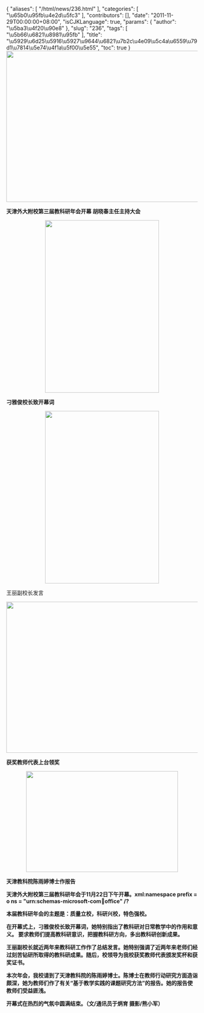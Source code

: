 {
    "aliases": [
        "/html/news/236.html"
    ],
    "categories": [
        "\u65b0\u95fb\u4e2d\u5fc3"
    ],
    "contributors": [],
    "date": "2011-11-29T00:00:00+08:00",
    "isCJKLanguage": true,
    "params": {
        "author": "\u5ba3\u4f20\u90e8"
    },
    "slug": "236",
    "tags": [
        "\u5b66\u6821\u8981\u95fb"
    ],
    "title": "\u5929\u6d25\u5916\u5927\u9644\u6821\u7b2c\u4e09\u5c4a\u6559\u79d1\u7814\u5e74\u4f1a\u5f00\u5e55",
    "toc": true
}
**<img
    src="https://cdn.tfls.online/mirror/full/b22ecc24a4e2154614b99f7fd2678ee07ed2857d.jpg"
    style="display:block;margin-left:auto;margin-right:auto;"
    decoding="async"
    fetchpriority="auto"
    loading="lazy"
    height="397"
    width="600"
/>**

**天津外大附校第三届教科研年会开幕 胡晓春主任主持大会**

**<img
    src="https://cdn.tfls.online/mirror/full/53e71a6e458f0de8bd37786247051f2d517b5402.jpg"
    style="display:block;margin-left:auto;margin-right:auto;"
    decoding="async"
    fetchpriority="auto"
    loading="lazy"
    height="453"
    width="300"
/>**

**刁雅俊校长致开幕词**

**<img
    src="https://cdn.tfls.online/mirror/full/6049913f52933d935eb4f48ace8ef60fa71b1884.jpg"
    style="display:block;margin-left:auto;margin-right:auto;"
    decoding="async"
    fetchpriority="auto"
    loading="lazy"
    height="453"
    width="300"
/>**

王丽副校长发言

**<img
    src="https://cdn.tfls.online/mirror/full/779d6c858c67469a280503f2c0efcac4882177f5.jpg"
    style="display:block;margin-left:auto;margin-right:auto;"
    decoding="async"
    fetchpriority="auto"
    loading="lazy"
    height="397"
    width="600"
/>**

**获奖教师代表上台领奖**

**<img
    src="https://cdn.tfls.online/mirror/full/229a1062d8d99145cec02c8ab3632b422a46d387.jpg"
    style="display:block;margin-left:auto;margin-right:auto;"
    decoding="async"
    fetchpriority="auto"
    loading="lazy"
    height="265"
    width="400"
/>**

**天津教科院陈雨婷博士作报告**

**天津外大附校第三届教科研年会于11月22日下午开幕。xml:namespace prefix = o ns = "urn:schemas-microsoft-com:office:office" /?**

**本届教科研年会的主题是：质量立校，科研兴校，特色强校。**

**在开幕式上，刁雅俊校长致开幕词，她特别指出了教科研对日常教学中的作用和意义。 要求教师们提高教科研意识，把握教科研方向，多出教科研创新成果。**

**王丽副校长就近两年来教科研工作作了总结发言。她特别强调了近两年来老师们经过刻苦钻研所取得的教科研成果。随后，校领导为我校获奖教师代表颁发奖杯和获奖证书。**

**本次年会，我校请到了天津教科院的陈雨婷博士。陈博士在教师行动研究方面造诣颇深，她为教师们作了有关“基于教学实践的课题研究方法”的报告。她的报告使教师们受益匪浅。**

**开幕式在热烈的气氛中圆满结束。（文/通讯员于炳育 摄影/熊小军）**

